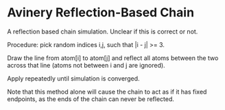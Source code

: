 Avinery Reflection-Based Chain
==============================

A reflection based chain simulation. Unclear if this is correct or not.

Procedure: pick random indices i,j, such that |i - j| >= 3.

Draw the line from atom[i] to atom[j] and reflect all atoms between the
two across that line (atoms not between i and j are ignored).

Apply repeatedly until simulation is converged.

Note that this method alone will cause the chain to act as if it has
fixed endpoints, as the ends of the chain can never be reflected.
